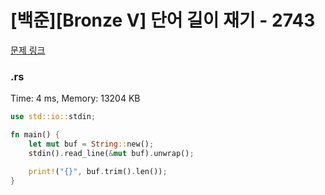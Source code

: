 # [백준][Bronze V] 단어 길이 재기 - 2743

[문제 링크](https://www.acmicpc.net/problem/2743)

### .rs

Time: 4 ms, Memory: 13204 KB 

```rs
use std::io::stdin;

fn main() {
    let mut buf = String::new();
    stdin().read_line(&mut buf).unwrap();

    print!("{}", buf.trim().len());
}

```

